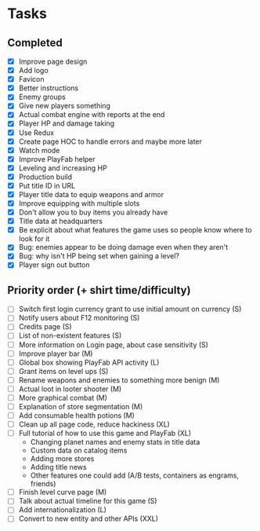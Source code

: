 # Tasks

## Completed

- [x] Improve page design
- [x] Add logo
- [x] Favicon
- [x] Better instructions
- [x] Enemy groups
- [x] Give new players something
- [x] Actual combat engine with reports at the end
- [x] Player HP and damage taking
- [x] Use Redux
- [x] Create page HOC to handle errors and maybe more later
- [x] Watch mode
- [x] Improve PlayFab helper
- [x] Leveling and increasing HP
- [x] Production build
- [x] Put title ID in URL
- [x] Player title data to equip weapons and armor
- [x] Improve equipping with multiple slots
- [x] Don't allow you to buy items you already have
- [x] Title data at headquarters
- [x] Be explicit about what features the game uses so people know where to look for it
- [x] Bug: enemies appear to be doing damage even when they aren't
- [x] Bug: why isn't HP being set when gaining a level?
- [x] Player sign out button

## Priority order (+ shirt time/difficulty)
- [ ] Switch first login currency grant to use initial amount on currency (S)
- [ ] Notify users about F12 monitoring (S)
- [ ] Credits page (S)
- [ ] List of non-existent features (S)
- [ ] More information on Login page, about case sensitivity (S)
- [ ] Improve player bar (M)
- [ ] Global box showing PlayFab API activity (L)
- [ ] Grant items on level ups (S)
- [ ] Rename weapons and enemies to something more benign (M)
- [ ] Actual loot in looter shooter (M)
- [ ] More graphical combat (M)
- [ ] Explanation of store segmentation (M)
- [ ] Add consumable health potions (M)
- [ ] Clean up all page code, reduce hackiness (XL)
- [ ] Full tutorial of how to use this game and PlayFab (XL)
    - Changing planet names and enemy stats in title data
    - Custom data on catalog items
    - Adding more stores
    - Adding title news
    - Other features one could add (A/B tests, containers as engrams, friends)
- [ ] Finish level curve page (M)
- [ ] Talk about actual timeline for this game (S)
- [ ] Add internationalization (L)
- [ ] Convert to new entity and other APIs (XXL)